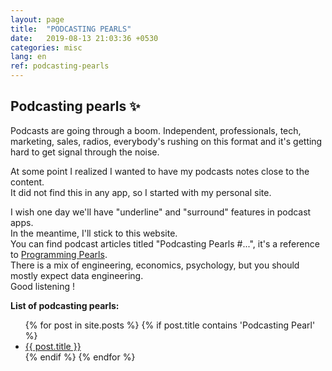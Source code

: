 ```yaml
---
layout: page
title:  "PODCASTING PEARLS"
date:   2019-08-13 21:03:36 +0530
categories: misc
lang: en
ref: podcasting-pearls
---
```

## Podcasting pearls ✨

Podcasts are going through a boom. 
Independent, professionals, tech, marketing, sales, radios, 
everybody's rushing on this format and it's getting hard to get signal through the noise.   

At some point I realized I wanted to have my podcasts notes close to the content.    
It did not find this in any app, so I started with my personal site.   

I wish one day we'll have "underline" and "surround" features in podcast apps.  
In  the meantime, I'll stick to this website.   
You can find podcast articles titled "Podcasting Pearls #...", it's a reference to [Programming Pearls](https://www.amazon.com/Programming-Pearls-2nd-Jon-Bentley/dp/0201657880).  
There is a mix of engineering, economics, psychology, but you should mostly expect data engineering.     
Good listening ! 


**List of podcasting pearls:**
<ul>
  {% for post in site.posts %}
    {% if post.title contains 'Podcasting Pearl' %}
    <li>
      <a href="{{ post.url }}">{{ post.title }}</a>
    </li>
    {% endif %}
  {% endfor %}
</ul>

